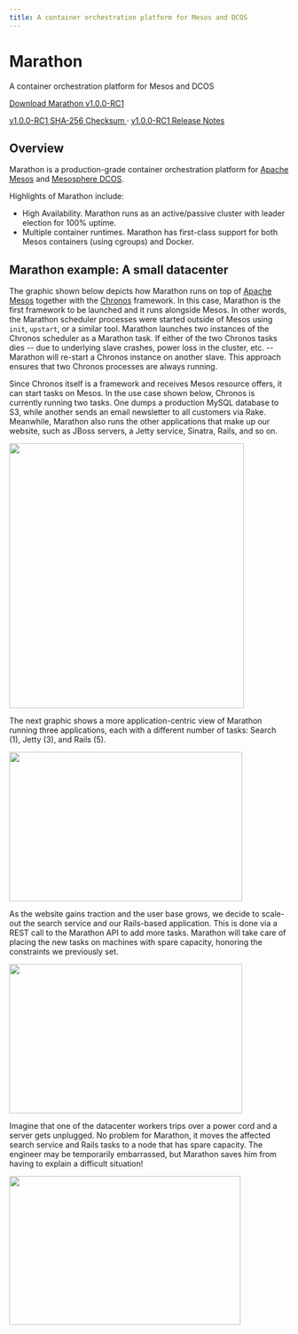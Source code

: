 ```yaml
---
title: A container orchestration platform for Mesos and DCOS
---
```


<div class="jumbotron text-center">
  <h1>Marathon</h1>
  <p class="lead">
    A container orchestration platform for Mesos and DCOS
  </p>
  <p>
    <a href="http://downloads.mesosphere.com/marathon/v1.0.0-RC1/marathon-1.0.0-RC1.tgz"
        class="btn btn-lg btn-primary">
      Download Marathon v1.0.0-RC1
    </a>
  </p>
  <a class="btn btn-link"
      href="http://downloads.mesosphere.com/marathon/v1.0.0-RC1/marathon-1.0.0-RC1.tgz.sha256">
    v1.0.0-RC1 SHA-256 Checksum
  </a> &middot;
  <a class="btn btn-link"
      href="https://github.com/mesosphere/marathon/releases/tag/v1.0.0-RC1">
    v1.0.0-RC1 Release Notes
  </a>
</div>

## Overview

Marathon is a production-grade container orchestration platform for <a href="https://mesos.apache.org/">Apache Mesos</a> and <a href="https://mesosphere.com/product/">Mesosphere DCOS</a>.

Highlights of Marathon include:

- High Availability. Marathon runs as an active/passive cluster with leader election for 100% uptime.
- Multiple container runtimes. Marathon has first-class support for both Mesos containers (using cgroups) and Docker.


## Marathon example: A small datacenter

The graphic shown below depicts how Marathon runs on top of
<a href="https://mesos.apache.org/">Apache Mesos</a> together with
the <a href="https://github.com/airbnb/chronos">Chronos</a> framework.
In this case, Marathon is the first framework to be
launched and it runs alongside Mesos. In other words, the Marathon scheduler
processes were started outside of Mesos using `init`, `upstart`, or a similar
tool. Marathon launches two instances of the Chronos scheduler as a Marathon
task. If either of the two Chronos tasks dies -- due to underlying slave
crashes, power loss in the cluster, etc. -- Marathon will re-start a Chronos
instance on another slave. This approach ensures that two Chronos processes are
always running.

Since Chronos itself is a framework and receives Mesos resource offers, it can
start tasks on Mesos. In the use case shown below, Chronos is currently running
two tasks. One dumps a production MySQL database to S3, while another sends an
email newsletter to all customers via Rake. Meanwhile, Marathon also runs the
other applications that make up our website, such as JBoss servers, a Jetty
service, Sinatra, Rails, and so on.

<p class="text-center">
  <img src="{{ site.baseurl}}/img/architecture.png" width="423" height="477" alt="">
</p>

The next graphic shows a more application-centric view of Marathon running
three applications, each with a different number of tasks: Search (1), Jetty
(3), and Rails (5).

<p class="text-center">
  <img src="{{ site.baseurl}}/img/marathon1.png" width="420" height="269" alt="">
</p>

As the website gains traction and the user base grows, we decide to scale-out
the search service and our Rails-based application. This is done via a
REST call to the Marathon API to add more tasks. Marathon will take care of
placing the new tasks on machines with spare capacity, honoring the
constraints we previously set.

<p class="text-center">
  <img src="{{ site.baseurl}}/img/marathon2.png" width="420" height="269" alt="">
</p>

Imagine that one of the datacenter workers trips over a power cord and a server
gets unplugged. No problem for Marathon, it moves the affected search service
and Rails tasks to a node that has spare capacity. The engineer may be
temporarily embarrassed, but Marathon saves him from having to explain a
difficult situation!

<p class="text-center">
  <img src="{{ site.baseurl}}/img/marathon3.png" width="417" height="268" alt="">
</p>
